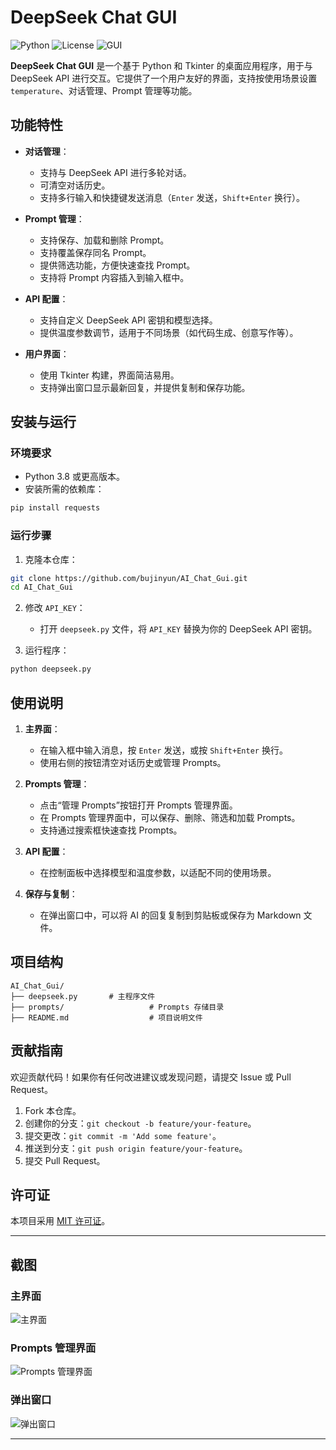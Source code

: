 # DeepSeek Chat GUI

![Python](https://img.shields.io/badge/Python-3.8%2B-blue)
![License](https://img.shields.io/badge/License-MIT-green)
![GUI](https://img.shields.io/badge/GUI-Tkinter-orange)

**DeepSeek Chat GUI** 是一个基于 Python 和 Tkinter 的桌面应用程序，用于与 DeepSeek API 进行交互。它提供了一个用户友好的界面，支持按使用场景设置 `temperature`、对话管理、Prompt 管理等功能。

## 功能特性

- **对话管理**：
  - 支持与 DeepSeek API 进行多轮对话。
  - 可清空对话历史。
  - 支持多行输入和快捷键发送消息（`Enter` 发送，`Shift+Enter` 换行）。

- **Prompt 管理**：
  - 支持保存、加载和删除 Prompt。
  - 支持覆盖保存同名 Prompt。
  - 提供筛选功能，方便快速查找 Prompt。
  - 支持将 Prompt 内容插入到输入框中。

- **API 配置**：
  - 支持自定义 DeepSeek API 密钥和模型选择。
  - 提供温度参数调节，适用于不同场景（如代码生成、创意写作等）。

- **用户界面**：
  - 使用 Tkinter 构建，界面简洁易用。
  - 支持弹出窗口显示最新回复，并提供复制和保存功能。

## 安装与运行

### 环境要求

- Python 3.8 或更高版本。
- 安装所需的依赖库：

```bash
pip install requests
```

### 运行步骤

1. 克隆本仓库：

```bash
git clone https://github.com/bujinyun/AI_Chat_Gui.git
cd AI_Chat_Gui
```

2. 修改 `API_KEY`：
   - 打开 `deepseek.py` 文件，将 `API_KEY` 替换为你的 DeepSeek API 密钥。

3. 运行程序：

```bash
python deepseek.py
```

## 使用说明

1. **主界面**：
   - 在输入框中输入消息，按 `Enter` 发送，或按 `Shift+Enter` 换行。
   - 使用右侧的按钮清空对话历史或管理 Prompts。

2. **Prompts 管理**：
   - 点击“管理 Prompts”按钮打开 Prompts 管理界面。
   - 在 Prompts 管理界面中，可以保存、删除、筛选和加载 Prompts。
   - 支持通过搜索框快速查找 Prompts。

3. **API 配置**：
   - 在控制面板中选择模型和温度参数，以适配不同的使用场景。

4. **保存与复制**：
   - 在弹出窗口中，可以将 AI 的回复复制到剪贴板或保存为 Markdown 文件。

## 项目结构

```
AI_Chat_Gui/
├── deepseek.py       # 主程序文件
├── prompts/                   # Prompts 存储目录
├── README.md                  # 项目说明文件
```

## 贡献指南

欢迎贡献代码！如果你有任何改进建议或发现问题，请提交 Issue 或 Pull Request。

1. Fork 本仓库。
2. 创建你的分支：`git checkout -b feature/your-feature`。
3. 提交更改：`git commit -m 'Add some feature'`。
4. 推送到分支：`git push origin feature/your-feature`。
5. 提交 Pull Request。

## 许可证

本项目采用 [MIT 许可证](LICENSE)。

---

## 截图

### 主界面

![主界面](screenshots/main_window.png)

### Prompts 管理界面

![Prompts 管理界面](screenshots/prompts_manager.png)

### 弹出窗口

![弹出窗口](screenshots/popup_window.png)

---


